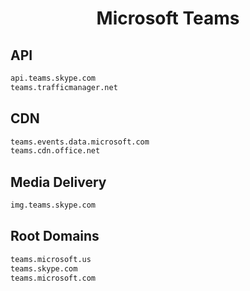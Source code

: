 


<h1 align="center">Microsoft Teams</h1>  


## API


```html
api.teams.skype.com
teams.trafficmanager.net
```  


## CDN


```html
teams.events.data.microsoft.com
teams.cdn.office.net
```  


## Media Delivery


```html
img.teams.skype.com
```  


## Root Domains


```html
teams.microsoft.us
teams.skype.com
teams.microsoft.com
```  

<br>
